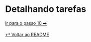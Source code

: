 # Detalhando tarefas


[Ir para o passo 10 :arrow_right:](passo10.md)

[:leftwards_arrow_with_hook: Voltar ao README ](README.md)
